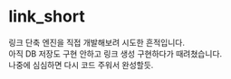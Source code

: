 # link_short
링크 단축 엔진을 직접 개발해보려 시도한 흔적입니다.<br>
아직 DB 저장도 구현 안하고 링크 생성 구현하다가 때려쳤습니다.<br>
나중에 심심하면 다시 코드 주워서 완성할듯.
